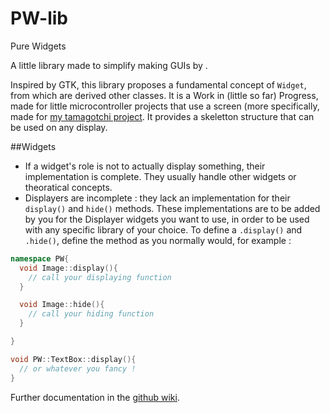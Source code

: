 # PW-lib
Pure Widgets

A little library made to simplify making GUIs by .

Inspired by GTK, this library proposes a fundamental concept of `Widget`, from which are derived other classes.
It is a Work in (little so far) Progress, made for little microcontroller projects that use a screen (more specifically, made for [my tamagotchi project](https://github.com/AKArien0/multi-tamagotchi). It provides a skeletton structure that can be used on any display.

##Widgets

* If a widget's role is not to actually display something, their implementation is complete. They usually handle other widgets or theoratical concepts.
* Displayers are incomplete : they lack an implementation for their `display()` and `hide()` methods. These implementations are to be added by you for the Displayer widgets you want to use, in order to be used with any specific library of your choice.
  To define a `.display()` and `.hide()`, define the method as you normally would, for example :
```cpp
namespace PW{
  void Image::display(){
    // call your displaying function
  }

  void Image::hide(){
    // call your hiding function
  }

}

void PW::TextBox::display(){
  // or whatever you fancy !
}
```

Further documentation in the [github wiki](https://github.com/AKArien0/PW-lib/wiki).
